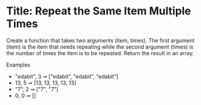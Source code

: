 # Title: Repeat the Same Item Multiple Times
Create a function that takes two arguments (item, times). The first argument (item) is the item that needs repeating while the second argument (times) is the number of times the item is to be repeated. Return the result in an array.

Examples
* "edabit", 3 ➞ ["edabit", "edabit", "edabit"]
* 13, 5 ➞ [13, 13, 13, 13, 13]
* "7", 2 ➞ ["7", "7"]
* 0, 0 ➞ []